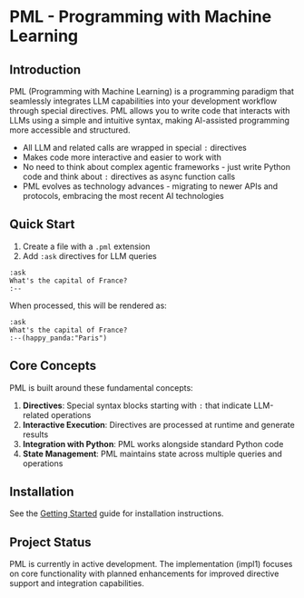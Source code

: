 # PML - Programming with Machine Learning

## Introduction

PML (Programming with Machine Learning) is a programming paradigm that seamlessly integrates LLM capabilities into your development workflow through special directives. PML allows you to write code that interacts with LLMs using a simple and intuitive syntax, making AI-assisted programming more accessible and structured.

- All LLM and related calls are wrapped in special `:` directives
- Makes code more interactive and easier to work with
- No need to think about complex agentic frameworks - just write Python code and think about `:` directives as async function calls
- PML evolves as technology advances - migrating to newer APIs and protocols, embracing the most recent AI technologies

## Quick Start

1. Create a file with a `.pml` extension
2. Add `:ask` directives for LLM queries

```
:ask
What's the capital of France?
:--
```

When processed, this will be rendered as:

```
:ask
What's the capital of France?
:--(happy_panda:"Paris")
```

## Core Concepts

PML is built around these fundamental concepts:

1. **Directives**: Special syntax blocks starting with `:` that indicate LLM-related operations
2. **Interactive Execution**: Directives are processed at runtime and generate results
3. **Integration with Python**: PML works alongside standard Python code
4. **State Management**: PML maintains state across multiple queries and operations

## Installation

See the [Getting Started](getting-started.md) guide for installation instructions.

## Project Status

PML is currently in active development. The implementation (impl1) focuses on core functionality with planned enhancements for improved directive support and integration capabilities.
